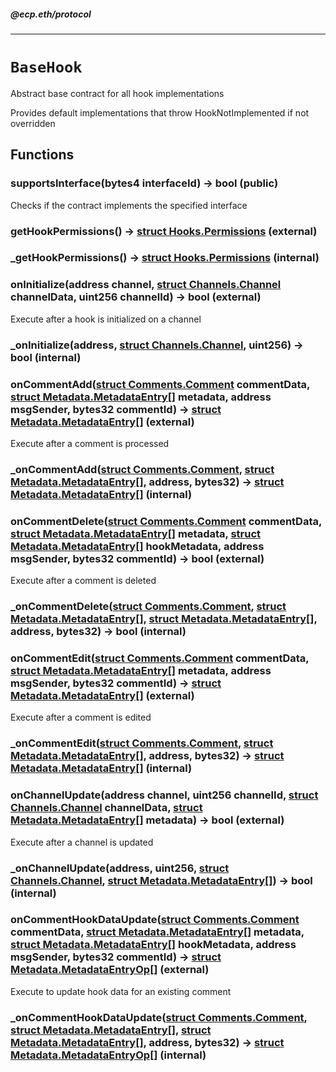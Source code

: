 ##### @ecp.eth/protocol

----

# `BaseHook`

Abstract base contract for all hook implementations


Provides default implementations that throw HookNotImplemented if not overridden







## Functions

### supportsInterface(bytes4 interfaceId) → bool (public)

Checks if the contract implements the specified interface




### getHookPermissions() → [struct Hooks.Permissions](/protocol-reference/types/Hooks#permissions) (external)





### _getHookPermissions() → [struct Hooks.Permissions](/protocol-reference/types/Hooks#permissions) (internal)





### onInitialize(address channel, [struct Channels.Channel](/protocol-reference/types/Channels#channel) channelData, uint256 channelId) → bool (external)

Execute after a hook is initialized on a channel




### _onInitialize(address, [struct Channels.Channel](/protocol-reference/types/Channels#channel), uint256) → bool (internal)





### onCommentAdd([struct Comments.Comment](/protocol-reference/types/Comments#comment) commentData, [struct Metadata.MetadataEntry[]](/protocol-reference/types/Metadata#metadataentry) metadata, address msgSender, bytes32 commentId) → [struct Metadata.MetadataEntry[]](/protocol-reference/types/Metadata#metadataentry) (external)

Execute after a comment is processed




### _onCommentAdd([struct Comments.Comment](/protocol-reference/types/Comments#comment), [struct Metadata.MetadataEntry[]](/protocol-reference/types/Metadata#metadataentry), address, bytes32) → [struct Metadata.MetadataEntry[]](/protocol-reference/types/Metadata#metadataentry) (internal)





### onCommentDelete([struct Comments.Comment](/protocol-reference/types/Comments#comment) commentData, [struct Metadata.MetadataEntry[]](/protocol-reference/types/Metadata#metadataentry) metadata, [struct Metadata.MetadataEntry[]](/protocol-reference/types/Metadata#metadataentry) hookMetadata, address msgSender, bytes32 commentId) → bool (external)

Execute after a comment is deleted




### _onCommentDelete([struct Comments.Comment](/protocol-reference/types/Comments#comment), [struct Metadata.MetadataEntry[]](/protocol-reference/types/Metadata#metadataentry), [struct Metadata.MetadataEntry[]](/protocol-reference/types/Metadata#metadataentry), address, bytes32) → bool (internal)





### onCommentEdit([struct Comments.Comment](/protocol-reference/types/Comments#comment) commentData, [struct Metadata.MetadataEntry[]](/protocol-reference/types/Metadata#metadataentry) metadata, address msgSender, bytes32 commentId) → [struct Metadata.MetadataEntry[]](/protocol-reference/types/Metadata#metadataentry) (external)

Execute after a comment is edited




### _onCommentEdit([struct Comments.Comment](/protocol-reference/types/Comments#comment), [struct Metadata.MetadataEntry[]](/protocol-reference/types/Metadata#metadataentry), address, bytes32) → [struct Metadata.MetadataEntry[]](/protocol-reference/types/Metadata#metadataentry) (internal)





### onChannelUpdate(address channel, uint256 channelId, [struct Channels.Channel](/protocol-reference/types/Channels#channel) channelData, [struct Metadata.MetadataEntry[]](/protocol-reference/types/Metadata#metadataentry) metadata) → bool (external)

Execute after a channel is updated




### _onChannelUpdate(address, uint256, [struct Channels.Channel](/protocol-reference/types/Channels#channel), [struct Metadata.MetadataEntry[]](/protocol-reference/types/Metadata#metadataentry)) → bool (internal)





### onCommentHookDataUpdate([struct Comments.Comment](/protocol-reference/types/Comments#comment) commentData, [struct Metadata.MetadataEntry[]](/protocol-reference/types/Metadata#metadataentry) metadata, [struct Metadata.MetadataEntry[]](/protocol-reference/types/Metadata#metadataentry) hookMetadata, address msgSender, bytes32 commentId) → [struct Metadata.MetadataEntryOp[]](/protocol-reference/types/Metadata#metadataentryop) (external)

Execute to update hook data for an existing comment




### _onCommentHookDataUpdate([struct Comments.Comment](/protocol-reference/types/Comments#comment), [struct Metadata.MetadataEntry[]](/protocol-reference/types/Metadata#metadataentry), [struct Metadata.MetadataEntry[]](/protocol-reference/types/Metadata#metadataentry), address, bytes32) → [struct Metadata.MetadataEntryOp[]](/protocol-reference/types/Metadata#metadataentryop) (internal)







